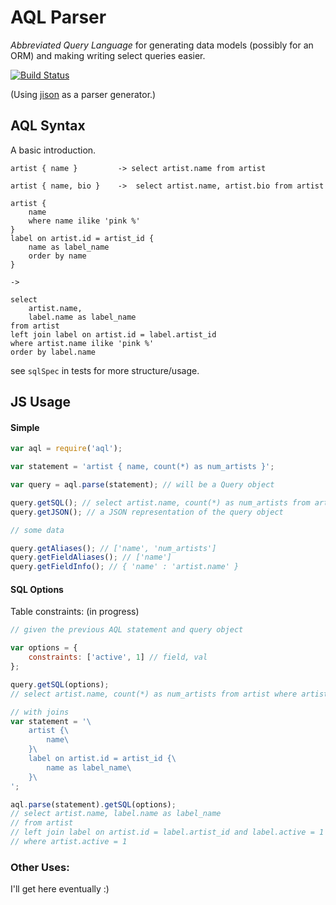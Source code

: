 # AQL Parser

*Abbreviated Query Language* for generating data models (possibly for an ORM)
and making writing select queries easier.

[![Build Status](https://secure.travis-ci.org/stanistan/aql-parser-js.png?branch=master)](https://travis-ci.org/stanistan/aql-parser-js)

(Using [jison](https://github.com/zaach/jison) as a parser generator.)

## AQL Syntax

A basic introduction.

```
artist { name }         -> select artist.name from artist
```

```
artist { name, bio }    ->  select artist.name, artist.bio from artist
```

```
artist {
    name
    where name ilike 'pink %'
}
label on artist.id = artist_id {
    name as label_name
    order by name
}

->

select
    artist.name,
    label.name as label_name
from artist
left join label on artist.id = label.artist_id
where artist.name ilike 'pink %'
order by label.name
```

see `sqlSpec` in tests for more structure/usage.

## JS Usage

#### Simple

```js
var aql = require('aql');

var statement = 'artist { name, count(*) as num_artists }';

var query = aql.parse(statement); // will be a Query object

query.getSQL(); // select artist.name, count(*) as num_artists from artist
query.getJSON(); // a JSON representation of the query object

// some data

query.getAliases(); // ['name', 'num_artists']
query.getFieldAliases(); // ['name']
query.getFieldInfo(); // { 'name' : 'artist.name' }
```

#### SQL Options

Table constraints: (in progress)

```js
// given the previous AQL statement and query object

var options = {
    constraints: ['active', 1] // field, val
};

query.getSQL(options);
// select artist.name, count(*) as num_artists from artist where artist.active = 1

// with joins
var statement = '\
    artist {\
        name\
    }\
    label on artist.id = artist_id {\
        name as label_name\
    }\
';

aql.parse(statement).getSQL(options);
// select artist.name, label.name as label_name
// from artist
// left join label on artist.id = label.artist_id and label.active = 1
// where artist.active = 1
```

### Other Uses:

I'll get here eventually :)
